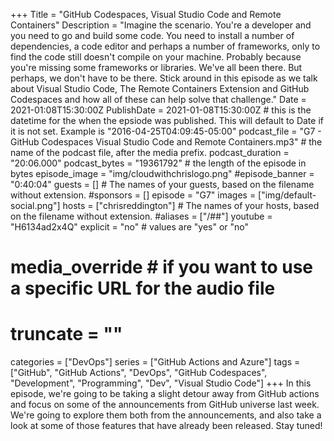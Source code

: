 +++
Title = "GitHub Codespaces, Visual Studio Code and Remote Containers"
Description = "Imagine the scenario. You're a developer and you need to go and build some code. You need to install a number of dependencies, a code editor and perhaps a number of frameworks, only to find the code still doesn't compile on your machine. Probably because you're missing some frameworks or libraries. We've all been there. But perhaps, we don't have to be there. Stick around in this episode as we talk about Visual Studio Code, The Remote Containers Extension and GitHub Codespaces and how all of these can help solve that challenge."
Date = 2021-01:08T15:30:00Z
PublishDate = 2021-01-08T15:30:00Z # this is the datetime for the when the epsiode was published. This will default to Date if it is not set. Example is "2016-04-25T04:09:45-05:00"
podcast_file = "G7 - GitHub Codespaces Visual Studio Code and Remote Containers.mp3" # the name of the podcast file, after the media prefix.
podcast_duration = "20:06.000"
podcast_bytes = "19361792" # the length of the episode in bytes
episode_image = "img/cloudwithchrislogo.png"
#episode_banner = "0:40:04"
guests = [] # The names of your guests, based on the filename without extension.
#sponsors = []
episode = "G7"
images = ["img/default-social.png"]
hosts = ["chrisreddington"] # The names of your hosts, based on the filename without extension.
#aliases = ["/##"]
youtube = "H6134ad2x4Q"
explicit = "no" # values are "yes" or "no"
# media_override # if you want to use a specific URL for the audio file
# truncate = ""
categories = ["DevOps"]
series = ["GitHub Actions and Azure"]
tags = ["GitHub", "GitHub Actions", "DevOps", "GitHub Codespaces", "Development", "Programming", "Dev", "Visual Studio Code"]
+++
In this episode, we're going to be taking a slight detour away from GitHub actions and focus on some of the announcements from GitHub universe last week. We're going to explore them both from the announcements, and also take a look at some of those features that have already been released. Stay tuned!